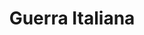 ﻿---
title: "Guerra Italiana"
permalink: periodes_337.html
layout: periode
dataInici: 1542
dataFi: 1546
sidebar: periodes
pares:
  - 326:
    title: "Guerras Italianas"
    dataInici: "(1494)"
    dataFi: "(1559)"

fills:
  - 338:
    title: "Batalla de Cerisoles"
    dataInici: "(1544-04-11)"

jocsPrincipals:
jocsEscenaris:
jocsEpoca:
jocsEpocaEscenaris:
---
